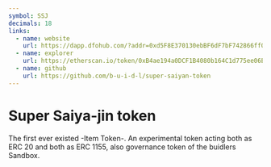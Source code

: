 ```yaml
---
symbol: SSJ
decimals: 18
links:
  - name: website
    url: https://dapp.dfohub.com/?addr=0xd5F8E370130ebBF6dF7bF742866ff056331Fd73C
  - name: explorer
    url: https://etherscan.io/token/0xB4ae194a0DCF1B4080b164C1d775ee06E0817305
  - name: github
    url: https://github.com/b-u-i-d-l/super-saiyan-token
---
```


# Super Saiya-jin token

The first ever existed -Item Token-. An experimental token acting both as ERC 20 and both as ERC 1155, also governance token of the buidlers Sandbox.
